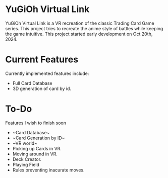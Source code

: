 # YuGiOh Virtual Link
 
YuGiOh Virtual Link is a VR recreation of the classic Trading Card Game series. This project tries to recreate the anime style of battles while keeping the game intuitive. This project started early development on Oct 20th, 2024.

# Current Features
Currently implemented features include:
* Full Card Database
* 3D generation of card by id.

# To-Do
Features I wish to finish soon
* ~Card Database~
* ~Card Generation by ID~
* ~VR world~
* Picking up Cards in VR.
* Moving around in VR.
* Deck Creator.
* Playing Field
* Rules preventing inacurate moves.
